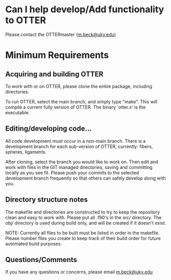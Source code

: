 # Can I help develop/Add functionality to OTTER

Please contact the OTTERmaster (m.beck@uky.edu)

# Minimum Requirements

## Acquiring and building OTTER
To work with or on OTTER, please clone the entire package, including directories.  

To run OTTER, select the main branch, and simply type "make".  This will compile a current fully version of OTTER.  The binary 'otter.x' is the executable.

## Editing/developing code...
All code development must occur in a non-main branch. There is a development branch for each sub-version of OTTER, currently: fibers, spheres, ligaments.

After cloning, select the branch you would like to work on.  Then edit and work with files in the GIT managed directories, saving and committing locally as you see fit.  Please push your commits to the selected development branch frequently so that others can safely develop along with you.

## Directory structure notes
The makefile and directories are constructed to try to keep the repository clean and easy to work with.  Please put all .f90's in the src/ directory.  The obj/ directory is used during build only, and will be created if it doesn't exist.

NOTE: Currently all files to be built must be listed in order in the makefile.  Please number files you create to keep track of their build order for future automated build purposes.

## Questions/Comments
If you have any questions or concerns, please email m.beck@uky.edu
